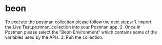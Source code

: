 # beon
To execute the postman collection please follow the next steps:
    1. Import the Live Test.postman_collection into your Postman app.
    2. Once in Postman please select the "Beon Environment" which contains some of the variables used by the APIs.
    3. Run the collection.